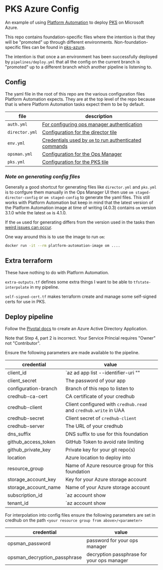 # PKS Azure Config

An example of using [Platform Automation](https://docs.pivotal.io/platform-automation/v4.0/) to deploy [PKS](https://pivotal.io/platform/pivotal-container-service) on Microsoft Azure.

This repo contains foundation-specific files where the intention is that they will be "promoted" up through different environments. Non-foundation-specific files can be found in [pks-azure](https://github.com/crsimmons/pks-azure).

The intention is that once a an environment has been successfully deployed by `pipelines/deploy.yml` that all the config on the current branch is "promoted" up to a different branch which another pipeline is listening to.

## Config

The yaml file in the root of this repo are the various configuration files Platform Automation expects. They are at the top level of the repo because that is where Platform Automation tasks expect them to be by default.

|file|description|
|-|-|
|`auth.yml`|[For configuring ops manager authentication](https://docs.pivotal.io/platform-automation/v4.0/tasks.html#configure-authentication)|
|`director.yml`|[Configuration for the director tile](https://docs.pivotal.io/platform-automation/v4.0/inputs-outputs.html#director-config)|
|`env.yml`|[Credentials used by `om` to run authenticated commands](https://docs.pivotal.io/platform-automation/v4.0/inputs-outputs.html#env)|
|`opsman.yml`|[Configuration for the Ops Manager](https://docs.pivotal.io/platform-automation/v4.0/inputs-outputs.html#azure)|
|`pks.yml`|[Configuration for the PKS tile](https://docs.pivotal.io/platform-automation/v4.0/inputs-outputs.html#product-config)|

### _Note on generating config files_

Generally a good shortcut for generating files like `director.yml` and `pks.yml` is to confgure them manually in the Ops Manager UI then use `om staged-director-config` or `om staged-config` to generate the yaml files. This still works with Platform Automation but keep in mind that the latest version of the Platform Automation image at time of writing (4.0.3) contains `om` version 3.1.0 while the latest `om` is 4.1.0.

If the `om` used for generating differs from the version used in the tasks then [weird issues can occur](https://github.com/pivotal-cf/om/issues/377).

One way around this is to use the image to run `om`:

```sh
docker run -it --rm platform-automation-image om ....
```

## Extra terraform

These have nothing to do with Platform Automation.

`extra-outputs.tf` defines some extra things I want to be able to `tfstate-interpolate` in my pipeline.

`self-signed-cert.tf` makes terraform create and manage some self-signed certs for use in PKS.

## Deploy pipeline

Follow the [Pivotal docs](https://docs.pivotal.io/pivotalcf/2-6/om/azure/prepare-env-manual.html) to create an Azure Active Directory Application.

Note that Step 4, part 2 is incorrect. Your Service Princial requires "Owner" not "Contributor".

Ensure the following parameters are made available to the pipeline.

|credential|value|
|-|-|
|client_id|`az ad app list --identifier-uri "<your app uri>" | jq -r '.[].appId'`|
|client_secret|The password of your app|
|configuration-branch|Branch of this repo to listen to|
|credhub-ca-cert|CA certificate of your credhub|
|credhub-client|Client configured with `credhub.read` and `credhub.write` in UAA|
|credhub-secret|Client secret of `credhub-client`|
|credhub-server|The URL of your credhub|
|dns_suffix|DNS suffix to use for this foundation|
|github_access_token|GitHub Token to avoid rate limiting|
|github_private_key|Private key for your git repo(s)|
|location|Azure location to deploy into|
|resource_group|Name of Azure resource group for this foundation|
|storage_account_key|Key for your Azure storage account|
|storage_account_name|Name of your Azure storage account|
|subscription_id|`az account show | jq -r '.id'`|
|tenant_id|`az account show | jq -r '.tenantId'`|

For interpolation into config files ensure the following parameters are set in credhub on the path `<your resource group from above>/<parameter>`

|credential|value|
|-|-|
|opsman_password|password for your ops manager|
|opsman_decryption_passphrase|decryption passphrase for your ops manager|
